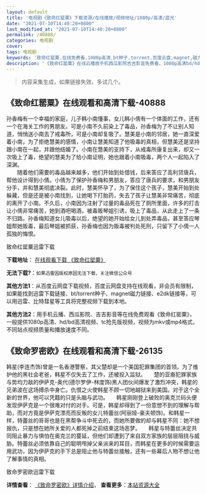 ```yaml
---
layout: default
title: '电视剧《致命红罂粟》下载资源/在线播放/视频地址/1080p/高清/蓝光'
date: "2021-07-10T14:40:20+0800"
last_modified_at: "2021-07-10T14:40:20+0800"
permalink: /40888/
categories: 电视剧
cover:
tags: 电视剧
keywords: '致命红罂粟,在线免费看,1080p高清,bt种子,torrent,百度云盘,magnet,磁力链,迅雷下载资源'
description: '《致命红罂粟》在线云播放手机西瓜影院吉吉影音免费看，1080p高清bd/hd未删减完整版和tc抢先枪版，mkv/mp4格式，附带bt/torrent种子、magnet/磁力链、百度云盘、网盘资源迅雷下载链接'
---
```


>内容采集生成，如果链接失效，多试几个。


## 《致命红罂粟》在线观看和高清下载-40888

孙香梅有一个幸福的家庭，儿子韩小南懂事，女儿韩小倩有一个体面的工作，还有一个在海关工作的男朋友。可是小南不久前染上了毒品，孙香梅为了不让别人知道，悄悄送小南去了戒毒所，可是小南却复吸了。慧美是小南的邻居，她一直深爱着小南，为了拒绝慧美的感情，小南让慧美知道了他吸毒的真相，但慧美还是坚持跟小南在一起，并跟他结婚了。小南在慧美的支持下，从戒毒所康复出来，却又一次吸上了毒，绝望的慧美为了给小南证明，她也跟着小南吸毒，两个人一起陷入了深渊。<br />　　随着他们需要的毒品越来越多，他们开始到处借钱，后来答应了高利贷唐兵，帮他设计得到小倩。小倩为了保护孙香梅和男朋友，答应了唐兵的要求，和男朋友分手，并和慧美彻底决裂。此时，慧美怀孕了，为了保住这个孩子，慧美开始到处躲藏，但是还是被小南找到，让她喝下打胎药，失去了孩子让慧美非常痛苦，彻底的离开了小南。不久后，小南因为注射了过量的毒品死在了厕所里面，许多的打击让小倩非常痛苦，她到酒吧喝酒，被毒贩琴姐引诱，吸上了毒品，从此走上了一条不归路。孙香梅知道女儿吸毒以后，绝望的她开始给女儿到处弄毒品，甚至答应琴姐帮她贩毒，最后琴姐被抓获，孙香梅也因为贩毒被判处死刑，只留下了小倩一人孤独的悔恨。


致命红罂粟迅雷下载

**下载地址**： [在线观看下载 《致命红罂粟》](https://www.993dy.com//vod-detail-id-11440.html) 


**无法下载?**：`如果迅雷因版权原因无法下载，关注微信公众号 `

**其他方法1**：从百度云网盘下载视频，百度云网盘支持在线观看，非会员有限制，如果能找到迅雷下载链接、bt/torrent种子、magnet磁力链接、e2dk链接等，可以用迅雷、比特彗星等工具将完整视频下载到本地。

**其他方法2**：用手机云播、西瓜影院、吉吉影音等在线免费观看《致命红罂粟》，一般提供1080p高清、hd/bd高清视频、tc抢先版视频，视频为mkv或mp4格式，不同站点视频质量和播放速度不同。


## 《致命罗密欧》在线观看和高清下载-26135

韩星(李连杰饰)曾是一名香港警察，其父楚却是一个美国犯罪集团的首领。为了维护他的黑社会老爸，韩星不仅失去了工作，还被投入监狱。　　楚的亚裔犯罪家族与势均力敌的伊萨克-奥代(德尔罗伊-林度饰)黑人团伙间爆发了激烈冲突，韩星的兄弟波在这场搏杀中身亡。仇恨之火使韩星不顾一切地越狱来到美国。对于这个全新的世界，他可以凭籍的只是头脑与武功。　　韩星刚刚登上破败的奥克兰码头便发现伊萨克是一个很难对付的对手。可是，韩星却得到了一份意想不到的理解与帮助，而对方竟是伊萨克漂亮而反叛的女儿特蕾丝(阿丽娅-豪夫顿饰)。和韩星一样，特蕾丝的哥哥也是在黑帮争斗中死去的，而她所要做的却与韩星不同：她不想报仇，只是想在她所关爱的人都死掉之前结束这场恶梦。　　韩星与特蕾丝决定共同阻止暴力与惧怕在奥克兰的蔓延，但他们却遭到了来自双方家族的层层阻挠与威胁。特蕾丝必须依靠自己的聪明甩掉父亲派来的耳目，而韩星在更多的时候需要运用武功，因为伊萨克的手下总是阻止他与特蕾丝接触，还有一些幕后人物不想让他了解事情的真相。


致命罗密欧迅雷下载

**详情查看**： [《致命罗密欧》详情介绍](/movie/26135/)， **查看更多**：[本站资源大全](/movie/t/all/)

